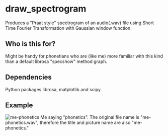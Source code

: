 # draw_spectrogram
Produces a "Praat style" spectrogram of an audio(.wav) file using Short Time Fourier Transformation with Gaussian window function. 

## Who is this for?
Might be handy for phonetians who are (like me) more familiar with this kind than a default librosa "specshow" method graph.

## Dependencies
Python packages librosa, matplotlib and scipy.

## Example
![me-phonetics](https://user-images.githubusercontent.com/57549068/144840971-06e89f0d-cef0-4b66-af3a-e19bbfe0a63c.png)
Me saying "phonetics". The original file name is "me-phonetics.wav", therefore the title and picture name are also "me-phonetics."
